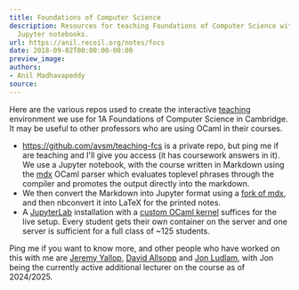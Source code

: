 ```yaml
---
title: Foundations of Computer Science
description: Resources for teaching Foundations of Computer Science with OCaml and
  Jupyter notebooks.
url: https://anil.recoil.org/notes/focs
date: 2018-09-02T00:00:00-00:00
preview_image:
authors:
- Anil Madhavapeddy
source:
---
```


<p>Here are the various repos used to create the interactive <a href="https://anil.recoil.org/notes/teaching">teaching</a> environment
we use for 1A Foundations of Computer Science in Cambridge. It may be useful to
other professors who are using OCaml in their courses.</p>
<ul>
<li><a href="https://github.com/avsm/teaching-fcs">https://github.com/avsm/teaching-fcs</a> is a private repo, but ping me if
are teaching and I'll give you access (it has coursework answers in it).
We use a Jupyter notebook, with the course written in Markdown using the
<a href="https://github.com/realworldocaml/mdx">mdx</a> OCaml parser which evaluates
toplevel phrases through the compiler and promotes the output directly
into the markdown.</li>
<li>We then convert the Markdown into Jupyter format using a
<a href="https://github.com/realworldocaml/mdx/pull/124">fork of mdx</a>, and then
nbconvert it into LaTeX for the printed notes.</li>
<li>A <a href="https://jupyter.org/install.html">JupyterLab</a> installation with a
<a href="https://github.com/akabe/ocaml-jupyter">custom OCaml kernel</a> suffices
for the live setup. Every student gets their own container on the server
and one server is sufficient for a full class of ~125 students.</li>
</ul>
<p>Ping me if you want to know more, and other people who have worked
on this with me are <a href="https://www.cst.cam.ac.uk/people/jdy22" class="contact">Jeremy Yallop</a>, <a href="https://github.com/dra27" class="contact">David Allsopp</a> and <a href="https://github.com/jonludlam" class="contact">Jon Ludlam</a>, with Jon
being the currently active additional lecturer on the course as of 2024/2025.</p>

